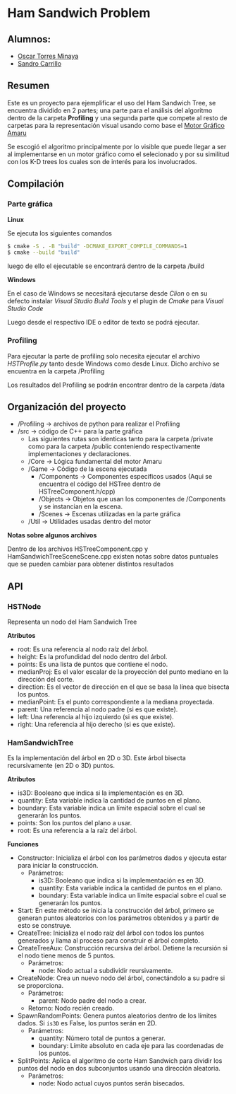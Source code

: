 # Ham Sandwich Problem

## Alumnos:
- [Oscar Torres Minaya](https://github.com/MrElmo3)
- [Sandro Carrillo](https://github.com/SandroCJ210)

## Resumen
Este es un proyecto para ejemplificar el uso del Ham Sandwich Tree, se encuentra dividido en 2 partes;
una parte para el análisis del algoritmo dentro de la carpeta **Profiling** 
y una segunda parte que compete al resto de carpetas para la representación visual usando como base 
el [Motor Gráfico Amaru](https://github.com/MrElmo3/AmaruEngine)

Se escogió el algoritmo principalmente por lo visible que puede llegar a ser al implementarse en un motor gráfico como el selecionado y por su similitud con los K-D trees los cuales son de interés para los involucrados.

## Compilación

### Parte gráfica

**Linux**

Se ejecuta los siguientes comandos

```zsh
$ cmake -S . -B "build" -DCMAKE_EXPORT_COMPILE_COMMANDS=1
$ cmake --build "build"
```

luego de ello el ejecutable se encontrará dentro de la carpeta /build

**Windows**

En el caso de Windows se necesitará ejecutarse desde *Clion* o en su defecto 
instalar *Visual Studio Build Tools* y el plugin de *Cmake* para *Visual Studio Code*

Luego desde el respectivo IDE o editor de texto se podrá ejecutar.

### Profiling

Para ejecutar la parte de profiling solo necesita ejecutar el archivo *HSTProfile.py* tanto desde Windows como desde Linux. Dicho archivo se encuentra en la carpeta /Profiling

Los resultados del Profiling se podrán encontrar dentro de la carpeta /data

## Organización del proyecto

- /Profiling -> archivos de python para realizar el Profiling
- /src -> código de C++ para la parte gráfica
	- Las siguientes rutas son identicas tanto para la carpeta /private como para la carpeta /public
	conteniendo respectivamente implementaciones y declaraciones.
	- /Core -> Lógica fundamental del motor Amaru
	- /Game -> Código de la escena ejecutada
		- /Components -> Componentes específicos usados
		(Aqui se encuentra el código del HSTree dentro de HSTreeComponent.h/cpp)
		- /Objects -> Objetos que usan los componentes de /Components y se instancian en la escena.
		- /Scenes -> Escenas utilizadas en la parte gráfica
	- /Util -> Utilidades usadas dentro del motor

**Notas sobre algunos archivos**

Dentro de los archivos HSTreeComponent.cpp y HamSandwichTreeSceneScene.cpp existen notas sobre datos puntuales que se pueden cambiar para obtener distintos resultados

## API

### HSTNode 

Representa un nodo del Ham Sandwich Tree

**Atributos**

* root: Es una referencia al nodo raíz del árbol.
* height: Es la profundidad del nodo dentro del árbol.
* points: Es una lista de puntos que contiene el nodo.
* medianProj: Es el valor escalar de la proyección del punto mediano en la dirección del corte.
* direction: Es el vector de dirección en el que se basa la línea que bisecta los puntos.
* medianPoint: Es el punto correspondiente a la mediana proyectada.
* parent: Una referencia al nodo padre (si es que existe).
* left: Una referencia al hijo izquierdo (si es que existe).
* right: Una referencia al hijo derecho (si es que existe).

### HamSandwichTree

Es la implementación del árbol en 2D o 3D. Este árbol bisecta recursivamente (en 2D o 3D) puntos.

**Atributos**
* is3D: Booleano que indica si la implementación es en 3D.
* quantity: Esta variable indica la cantidad de puntos en el plano.
* boundary: Esta variable indica un límite espacial sobre el cual se generarán los puntos.
* points: Son los puntos del plano a usar.
* root: Es una referencia a la raíz del árbol.

**Funciones**
* Constructor: Inicializa el árbol con los parámetros dados y ejecuta estar para iniciar la construcción.
	* Parámetros:
		* is3D: Booleano que indica si la implementación es en 3D.
		* quantity: Esta variable indica la cantidad de puntos en el plano.
		* boundary: Esta variable indica un límite espacial sobre el cual se generarán los puntos.
* Start: En este método se inicia la construcción del árbol, primero se generan puntos aleatorios con los parámetros obtenidos y a partir de esto se construye.
* CreateTree: Inicializa el nodo raíz del árbol con todos los puntos generados y llama al proceso para construir el árbol completo.
* CreateTreeAux: Construcción recursiva del árbol. Detiene la recursión si el nodo tiene menos de 5 puntos.
	* Parámetros:
		* node: Nodo actual a subdividir reursivamente.
* CreateNode: Crea un nuevo nodo del árbol, conectándolo a su padre si se proporciona.
	* Parámetros:
		* parent: Nodo padre del nodo a crear.
	* Retorno: Nodo recién creado.
* SpawnRandomPoints: Genera puntos aleatorios dentro de los límites dados. Si `is3D` es False, los puntos serán en 2D.
	* Parámetros: 
		* quantity: Número total de puntos a generar.
		* boundary: Límite absoluto en cada eje para las coordenadas de los puntos.
* SplitPoints: Aplica el algoritmo de corte Ham Sandwich para dividir los puntos del nodo en dos subconjuntos usando una dirección aleatoria.
	* Parámetros: 
		* node: Nodo actual cuyos puntos serán bisecados.
		


